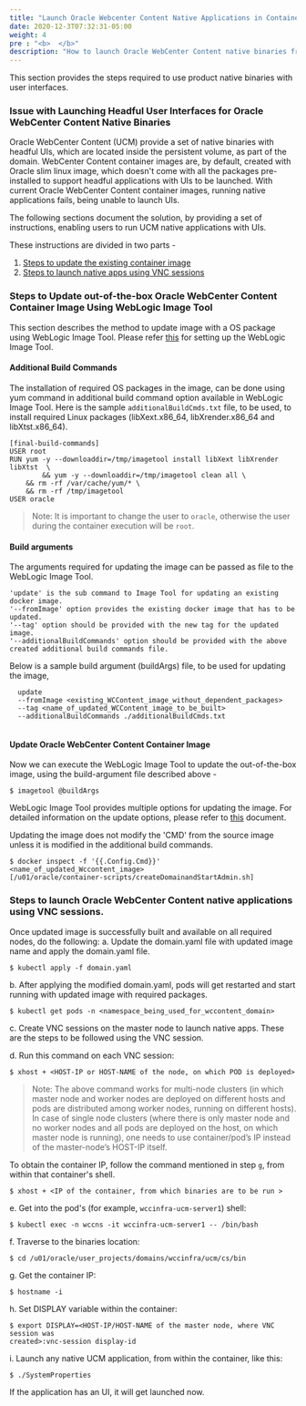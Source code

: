```yaml
---
title: "Launch Oracle Webcenter Content Native Applications in Containers"
date: 2020-12-3T07:32:31-05:00
weight: 4
pre : "<b>  </b>"
description: "How to launch Oracle WebCenter Content native binaries from inside containerized environment."
---
```


This section provides the steps required to use product native binaries with user interfaces.

### Issue with Launching Headful User Interfaces for Oracle WebCenter Content Native Binaries

Oracle WebCenter Content (UCM) provide a set of native binaries with headful UIs, which are located inside the persistent volume, as part of the domain. 
WebCenter Content container images are, by default, created with Oracle slim linux image, which doesn't come with all the packages pre-installed to support headful applications with UIs to be launched. With current Oracle WebCenter Content container images, running native applications fails, being unable to launch UIs.

The following sections document the solution, by providing a set of instructions, enabling users to run UCM native applications with UIs.


These instructions are divided in two parts -
1. [Steps to update the existing container image](#steps-to-update-out-of-the-box-oracle-webcenter-content-container-image-using-weblogic-image-tool)
1. [Steps to launch native apps using VNC sessions](#steps-to-launch-oracle-webcenter-content-native-applications-using-vnc-sessions)


### Steps to Update out-of-the-box Oracle WebCenter Content Container Image Using WebLogic Image Tool

This section describes the method to update image with a OS package using WebLogic Image Tool. Please refer [this](https://oracle.github.io/weblogic-image-tool/) for setting up the WebLogic Image Tool.
#### Additional Build Commands

The installation of required OS packages in the image, can be done using yum command in additional build command option available in WebLogic Image Tool. Here is the sample `additionalBuildCmds.txt` file, to be used, to install required Linux packages (libXext.x86_64, libXrender.x86_64 and libXtst.x86_64).

```
[final-build-commands]
USER root
RUN yum -y --downloaddir=/tmp/imagetool install libXext libXrender libXtst  \
        && yum -y --downloaddir=/tmp/imagetool clean all \
    && rm -rf /var/cache/yum/* \
    && rm -rf /tmp/imagetool
USER oracle

```

>Note: It is important to change the user to `oracle`, otherwise the user during the container execution will be `root`.
#### Build arguments

The arguments required for updating the image can be passed as file to the WebLogic Image Tool.

    'update' is the sub command to Image Tool for updating an existing docker image.
    '--fromImage' option provides the existing docker image that has to be updated.
    '--tag' option should be provided with the new tag for the updated image.
    '--additionalBuildCommands' option should be provided with the above created additional build commands file.

Below is a sample build argument (buildArgs) file, to be used for updating the image,


```
  update
  --fromImage <existing_WCContent_image_without_dependent_packages>
  --tag <name_of_updated_WCContent_image_to_be_built>
  --additionalBuildCommands ./additionalBuildCmds.txt
   
```

#### Update Oracle WebCenter Content Container Image

Now we can execute the WebLogic Image Tool to update the out-of-the-box image, using the build-argument file described above -

```
$ imagetool @buildArgs
```


WebLogic Image Tool provides multiple options for updating the image. For detailed information on the update options, please refer to [this](https://oracle.github.io/weblogic-image-tool/userguide/tools/update-image/) document.

Updating the image does not modify the 'CMD' from the source image unless it is modified in the additional build commands.

```
$ docker inspect -f '{{.Config.Cmd}}' <name_of_updated_Wccontent_image>
[/u01/oracle/container-scripts/createDomainandStartAdmin.sh]
```

### Steps to launch Oracle WebCenter Content native applications using VNC sessions.

Once updated image is successfully built and available on all required nodes, do the following:
a.  Update the domain.yaml file with updated image name and apply the domain.yaml file.  
```
$ kubectl apply -f domain.yaml
```

b.  After applying the modified domain.yaml, pods will get restarted and start running with updated image with required packages.

```
$ kubectl get pods -n <namespace_being_used_for_wccontent_domain>
```
c.  Create VNC sessions on the master node to launch native apps. These are the steps to be followed using the VNC session.

d.  Run this command on each VNC session:

```
$ xhost + <HOST-IP or HOST-NAME of the node, on which POD is deployed> 
```
>Note: The above command works for multi-node clusters (in which master node and worker nodes are deployed on different hosts and pods are distributed among worker nodes, running on different hosts). In case of single node clusters (where there is only master node and no worker nodes and all pods are deployed on the host, on which master node is
running), one needs to use container/pod’s IP instead of the master-node’s HOST-IP itself.

To obtain the container IP, follow the command mentioned in step `g`, from within that container's shell.

```
$ xhost + <IP of the container, from which binaries are to be run >  
```
e.  Get into the pod's (for example, `wccinfra-ucm-server1`) shell:

```
$ kubectl exec -n wccns -it wccinfra-ucm-server1 -- /bin/bash 
```
f.  Traverse to the binaries location:

```
$ cd /u01/oracle/user_projects/domains/wccinfra/ucm/cs/bin 
```
g.  Get the container IP:

```
$ hostname -i 
```
h.  Set DISPLAY variable within the container:

```
$ export DISPLAY=<HOST-IP/HOST-NAME of the master node, where VNC session was
created>:vnc-session display-id 
```
i.  Launch any native UCM application, from within the container, like this:

```
$ ./SystemProperties
```
If the application has an UI, it will get launched now.


